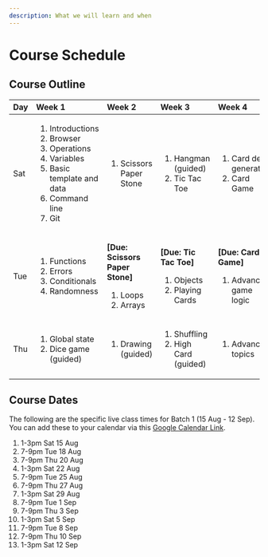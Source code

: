 ```yaml
---
description: What we will learn and when
---
```


# Course Schedule

## Course Outline

<table>
  <thead>
    <tr>
      <th style="text-align:left">Day</th>
      <th style="text-align:left">Week 1</th>
      <th style="text-align:left">Week 2</th>
      <th style="text-align:left">Week 3</th>
      <th style="text-align:left">Week 4</th>
      <th style="text-align:left">Week 5</th>
    </tr>
  </thead>
  <tbody>
    <tr>
      <td style="text-align:left">Sat</td>
      <td style="text-align:left">
        <ol>
          <li>Introductions</li>
          <li>Browser</li>
          <li>Operations</li>
          <li>Variables</li>
          <li>Basic template and data</li>
          <li>Command line</li>
          <li>Git</li>
        </ol>
      </td>
      <td style="text-align:left">
        <ol>
          <li>Scissors Paper Stone</li>
        </ol>
      </td>
      <td style="text-align:left">
        <ol>
          <li>Hangman (guided)</li>
          <li>Tic Tac Toe</li>
        </ol>
      </td>
      <td style="text-align:left">
        <ol>
          <li>Card deck generation</li>
          <li>Card Game</li>
        </ol>
      </td>
      <td style="text-align:left">
        <p><b>[Due: Advanced Card Game]</b>
        </p>
        <ol>
          <li>Project presentations</li>
          <li>Class party</li>
        </ol>
      </td>
    </tr>
    <tr>
      <td style="text-align:left">Tue</td>
      <td style="text-align:left">
        <ol>
          <li>Functions</li>
          <li>Errors</li>
          <li>Conditionals</li>
          <li>Randomness</li>
        </ol>
      </td>
      <td style="text-align:left">
        <p><b>[Due: Scissors Paper Stone]</b>
        </p>
        <ol>
          <li>Loops</li>
          <li>Arrays</li>
        </ol>
      </td>
      <td style="text-align:left">
        <p><b>[Due: Tic Tac Toe]</b>
        </p>
        <ol>
          <li>Objects</li>
          <li>Playing Cards</li>
        </ol>
      </td>
      <td style="text-align:left">
        <p><b>[Due: Card Game]</b>
        </p>
        <ol>
          <li>Advanced game logic</li>
        </ol>
      </td>
      <td style="text-align:left">No class</td>
    </tr>
    <tr>
      <td style="text-align:left">Thu</td>
      <td style="text-align:left">
        <ol>
          <li>Global state</li>
          <li>Dice game (guided)</li>
        </ol>
      </td>
      <td style="text-align:left">
        <ol>
          <li>Drawing (guided)</li>
        </ol>
      </td>
      <td style="text-align:left">
        <ol>
          <li>Shuffling</li>
          <li>High Card (guided)</li>
        </ol>
      </td>
      <td style="text-align:left">
        <ol>
          <li>Advanced topics</li>
        </ol>
      </td>
      <td style="text-align:left">No class</td>
    </tr>
  </tbody>
</table>

## Course Dates

The following are the specific live class times for Batch 1 \(15 Aug - 12 Sep\). You can add these to your calendar via this [Google Calendar Link](https://calendar.google.com/calendar/ical/c_gk08cvi7junnsufojhgb9cse0g%40group.calendar.google.com/private-0ad96a6295ce32db230e9bf3a742c33b/basic.ics).

1. 1-3pm Sat 15 Aug
2. 7-9pm Tue 18 Aug
3. 7-9pm Thu 20 Aug
4. 1-3pm Sat 22 Aug
5. 7-9pm Tue 25 Aug
6. 7-9pm Thu 27 Aug
7. 1-3pm Sat 29 Aug
8. 7-9pm Tue 1 Sep
9. 7-9pm Thu 3 Sep
10. 1-3pm Sat 5 Sep
11. 7-9pm Tue 8 Sep
12. 7-9pm Thu 10 Sep
13. 1-3pm Sat 12 Sep

